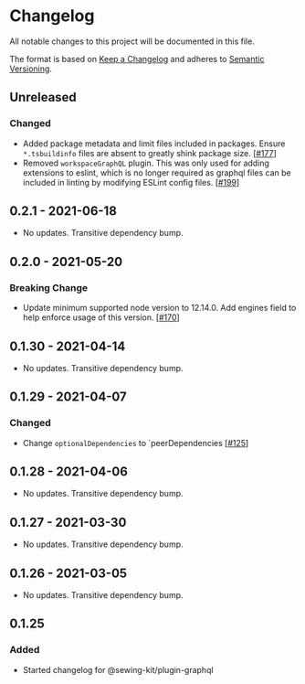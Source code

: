 # Changelog

All notable changes to this project will be documented in this file.

The format is based on [Keep a Changelog](http://keepachangelog.com/en/1.0.0/)
and adheres to [Semantic Versioning](http://semver.org/spec/v2.0.0.html).

## Unreleased

### Changed

- Added package metadata and limit files included in packages. Ensure `*.tsbuildinfo` files are absent to greatly shink package size. [[#177](https://github.com/Shopify/sewing-kit-next/pull/177)]
- Removed `workspaceGraphQL` plugin. This was only used for adding extensions to eslint, which is no longer required as graphql files can be included in linting by modifying ESLint config files. [[#199](https://github.com/Shopify/sewing-kit-next/pull/199)]

## 0.2.1 - 2021-06-18

- No updates. Transitive dependency bump.

## 0.2.0 - 2021-05-20

### Breaking Change

- Update minimum supported node version to 12.14.0. Add engines field to help enforce usage of this version. [[#170](https://github.com/Shopify/sewing-kit-next/pull/170)]

## 0.1.30 - 2021-04-14

- No updates. Transitive dependency bump.

## 0.1.29 - 2021-04-07

### Changed

- Change `optionalDependencies` to `peerDependencies [[#125](https://github.com/Shopify/sewing-kit-next/pull/125/files)]

## 0.1.28 - 2021-04-06

- No updates. Transitive dependency bump.

## 0.1.27 - 2021-03-30

- No updates. Transitive dependency bump.

## 0.1.26 - 2021-03-05

- No updates. Transitive dependency bump.

## 0.1.25

### Added

- Started changelog for @sewing-kit/plugin-graphql
